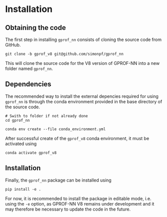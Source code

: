 # Installation


## Obtaining the code

The first step in installing ``gprof_nn`` consists of cloning the source code from GitHub.

```
git clone -b gprof_v8 git@github.com/simonpf/gprof_nn
```

This will clone the source code for the V8 version of GPROF-NN into a new folder named ``gprof_nn``.


## Dependencies

The recommended way to install the external depencies required for using ``gprof_nn`` is through
the conda environment provided in the base directory of the source code.

```
# Swith to folder if not already done
cd gprof_nn

conda env create --file conda_environment.yml
```

After successful create of the ``gprof_v8`` conda environment, it must be activated using
```
conda activate gprof_v8
```


## Installation

Finally, the ``gprof_nn`` package can be installed using

```
pip install -e .
```
For now, it is recommended to install the package in editable mode, i.e. using the ``-e`` option, as GPROF-NN V8 remains under development and it may therefore be necessary to update the code in the future.
